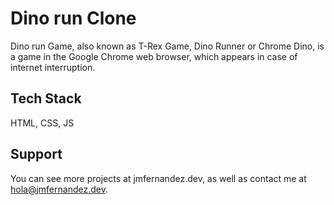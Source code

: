 # Dino run Clone

Dino run Game, also known as T-Rex Game, Dino Runner or Chrome Dino, is a game in the Google Chrome web browser, which appears in case of internet interruption.


## Tech Stack

HTML, CSS, JS


## Support

You can see more projects at jmfernandez.dev, as well as contact me at hola@jmfernandez.dev.
